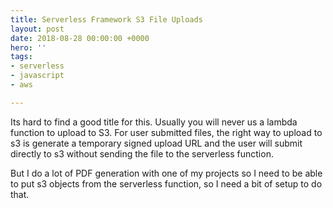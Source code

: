 ```yaml
---
title: Serverless Framework S3 File Uploads
layout: post
date: 2018-08-28 00:00:00 +0000
hero: ''
tags:
- serverless
- javascript
- aws

---
```

Its hard to find a good title for this. Usually you will never us a lambda function to upload to S3. For user submitted files, the right way to upload to s3 is generate a temporary signed upload URL and the user will submit directly to s3 without sending the file to the serverless function.

But I do a lot of PDF generation with one of my projects so I need to be able to put s3 objects from the serverless function, so I need a bit of setup to do that.